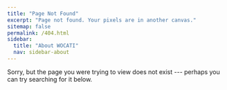 ```yaml
---
title: "Page Not Found"
excerpt: "Page not found. Your pixels are in another canvas."
sitemap: false
permalink: /404.html
sidebar:
  title: "About WOCATI"
  nav: sidebar-about
---
```


Sorry, but the page you were trying to view does not exist --- perhaps you can try searching for it below.

<script>
  var GOOG_FIXURL_LANG = 'en';
  var GOOG_FIXURL_SITE = '{{ site.url }}'
</script>
<script src="https://linkhelp.clients.google.com/tbproxy/lh/wm/fixurl.js">
</script>
